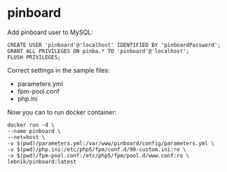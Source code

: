 # pinboard

Add pinboard user to MySQL:
```
CREATE USER 'pinboard'@'localhost' IDENTIFIED BY 'pinboardPassword';
GRANT ALL PRIVILEGES ON pinba.* TO 'pinboard'@'localhost';
FLUSH PRIVILEGES;
```

Correct settings in the sample files:

- parameters.yml
- fpm-pool.conf
- php.ini

Now you can to run docker container:
```
docker run -d \
--name pinboard \
--net=host \
-v $(pwd)/parameters.yml:/var/www/pinboard/config/parameters.yml \
-v $(pwd)/php.ini:/etc/php5/fpm/conf.d/99-custom.ini:ro \
-v $(pwd)/fpm-pool.conf:/etc/php5/fpm/pool.d/www.conf:ro \
lebnik/pinboard:latest
```
